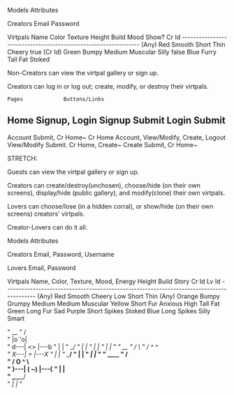 Models    Attributes 
            
Creators  Email  Password
  
Virtpals  Name   Color  Texture  Height  Build      Mood    Show?  Cr Id 
          ---------------------------------------------------------------
          (Any)  Red    Smooth   Short   Thin       Cheery  true   (Cr Id)
                 Green  Bumpy    Medium  Muscular   Silly   false
                 Blue   Furry    Tall    Fat        Stoked

Non-Creators can view the virtpal gallery or sign up. 

Creators can log in or log out; create, modify, or destroy their virtpals.

    Pages             Buttons/Links

  Home              Signup, Login
  Signup            Submit
  Login             Submit
  ------------------------------------------
  Account           Submit, Cr Home~
  Cr Home           Account, View/Modify, Create, Logout
  View/Modify       Submit. Cr Home, Create~
  Create            Submit, Cr Home~
  
  

STRETCH:

  Guests can view the virtpal gallery or sign up.
  
  Creators can create/destroy(unchosen), choose/hide (on their own screens), display/hide (public gallery), and modify(clone) their own virtpals.
  
  Lovers can choose/lose (in a hidden corral), or show/hide (on their own screens) creators' virtpals.
  
  Creator-Lovers can do it all.
  
  
Models      Attributes
            
Creators    Email,  Password, Username

Lovers      Email,  Password
  
Virtpals    Name,   Color,    Texture,      Mood,     Energy  Height  Build     Story   Cr Id   Lv Id
            -----------------------------------------------------------------------------------------
            (Any)   Red       Smooth        Cheery    Low     Short   Thin      (Any)
                    Orange    Bumpy         Grumpy    Medium  Medium  Muscular
                    Yellow    Short Fur     Anxious   High    Tall    Fat
                    Green     Long Fur      Sad
                    Purple    Short Spikes  Stoked
                    Blue      Long Spikes   Silly
                                            Smart



"           __
"          /  \
"         |o`'o|    
"     d---| <> |---b
"         |    |
"          \__/
"          |  |
"          |  |
"         _|  |_
"
"           __
"          /  \ 
"         / ^ ^\
"    X---|   =  |---X
"        |      |
"         \____/
"          |  |
"         _|  |_
"
"          ____
"         /    \
"        /  O ^ \    
"   }---|   ( ~) |---{
"       |        |  
"        \______/   
"         _|  |_
" 